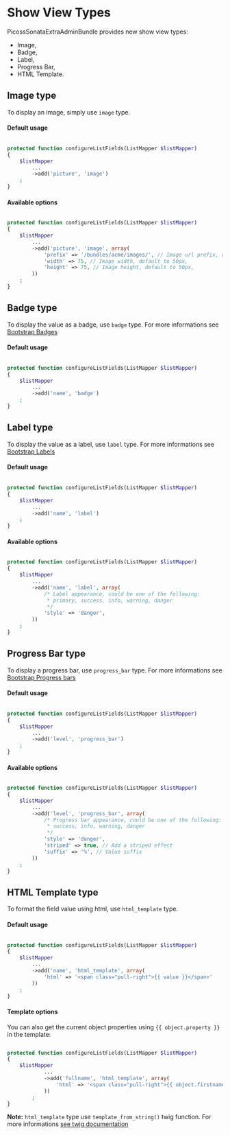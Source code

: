 Show View Types
===============

PicossSonataExtraAdminBundle provides new show view types:

- Image,
- Badge,
- Label,
- Progress Bar,
- HTML Template.

## Image type

To display an image, simply use `image` type.

#### Default usage

``` php

protected function configureListFields(ListMapper $listMapper)
{
    $listMapper
        ...
        ->add('picture', 'image')
    ;
}

```

#### Available options

``` php

protected function configureListFields(ListMapper $listMapper)
{
    $listMapper
        ...
        ->add('picture', 'image', array(
            'prefix' => '/bundles/acme/images/', // Image url prefix, default to null
            'width' => 75, // Image width, default to 50px,
            'height' => 75, // Image height, default to 50px,
        ))
    ;
}

```

## Badge type

To display the value as a badge, use `badge` type.
For more informations see [Bootstrap Badges](http://getbootstrap.com/components/#badges)

#### Default usage

``` php

protected function configureListFields(ListMapper $listMapper)
{
    $listMapper
        ...
        ->add('name', 'badge')
    ;
}

```

## Label type

To display the value as a label, use `label` type.
For more informations see [Bootstrap Labels](http://getbootstrap.com/components/#labels)

#### Default usage

``` php

protected function configureListFields(ListMapper $listMapper)
{
    $listMapper
        ...
        ->add('name', 'label')
    ;
}

```

#### Available options

``` php

protected function configureListFields(ListMapper $listMapper)
{
    $listMapper
        ...
        ->add('name', 'label', array(
            /* Label appearance, could be one of the following:
             * primary, success, info, warning, danger
             */
            'style' => 'danger',
        ))
    ;
}

```

## Progress Bar type

To display a progress bar, use `progress_bar` type.
For more informations see [Bootstrap Progress bars](http://getbootstrap.com/components/#progress)

#### Default usage

``` php

protected function configureListFields(ListMapper $listMapper)
{
    $listMapper
        ...
        ->add('level', 'progress_bar')
    ;
}

```

#### Available options

``` php

protected function configureListFields(ListMapper $listMapper)
{
    $listMapper
        ...
        ->add('level', 'progress_bar', array(
            /* Progress bar appearance, could be one of the following:
             * success, info, warning, danger
             */
            'style' => 'danger',
            'striped' => true, // Add a striped effect
            'suffix' => '%', // Value suffix
        ))
    ;
}

```

## HTML Template type

To format the field value using html, use `html_template` type.

#### Default usage

``` php

protected function configureListFields(ListMapper $listMapper)
{
    $listMapper
        ...
        ->add('name', 'html_template', array(
            'html' => '<span class="pull-right">{{ value }}</span>'
        ))
    ;
}

```

#### Template options

You can also get the current object properties using `{{ object.property }}` in the template:

``` php

protected function configureListFields(ListMapper $listMapper)
{
    $listMapper
            ...
            ->add('fullname', 'html_template', array(
                'html' => '<span class="pull-right">{{ object.firstname }} {{ object.lastname }}</span>'
            ))
        ;
}

```

**Note:**
`html_template` type use `template_from_string()` twig function.
For more informations [see twig documentation](http://twig.sensiolabs.org/doc/functions/template_from_string.html)